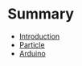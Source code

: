 # Summary

* [Introduction](documentation/Introduction.md)
* [Particle](documentation/Particle.md)
* [Arduino](documentation/Arduino.md)

